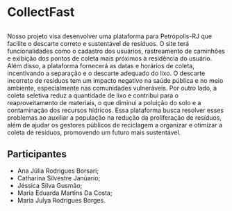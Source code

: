 # CollectFast


## 
Nosso projeto visa desenvolver uma plataforma para Petrópolis-RJ que facilite o descarte correto e sustentável de resíduos. O site terá funcionalidades como o cadastro dos usuários, rastreamento de caminhões e exibição dos pontos de coleta mais próximos à residência do usuário. Além disso, a plataforma fornecerá as datas e horários de coleta, incentivando a separação e o descarte adequado do lixo.
O descarte incorreto de resíduos tem um impacto negativo na saúde pública e no meio ambiente, especialmente nas comunidades vulneráveis. Por outro lado, a coleta seletiva reduz a quantidade de lixo e contribui para o reaproveitamento de materiais, o que diminui a poluição do solo e a contaminação dos recursos hídricos. 
Essa plataforma busca resolver esses problemas ao auxiliar a população na redução da proliferação de resíduos, além de ajudar os gestores públicos de reciclagem a organizar e otimizar a coleta de resíduos, promovendo um futuro mais sustentável.




## Participantes 
- Ana Júlia Rodrigues Borsari;
- Catharina Silvestre Janúario;
- Jéssica Silva Gusmão;
- Maria Eduarda Martins Da Costa;
- Maria Julya Rodrigues Borges.

